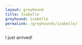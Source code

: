```yaml
---
layout: greyhound
title: Isabelle
greyhound: isabelle
permalink: /greyhounds/isabelle/
---
```


I just arrived!
